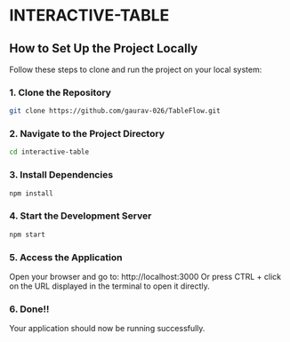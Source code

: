 # INTERACTIVE-TABLE

## How to Set Up the Project Locally  

Follow these steps to clone and run the project on your local system:  

### 1. Clone the Repository  
```bash  
git clone https://github.com/gaurav-026/TableFlow.git  
```

### 2.  Navigate to the Project Directory
```bash  
cd interactive-table  
```

### 3.  Install Dependencies
```bash  
npm install  
```

### 4.  Start the Development Server
```bash  
npm start
```

### 5.   Access the Application
Open your browser and go to:
http://localhost:3000
Or press CTRL + click on the URL displayed in the terminal to open it directly.

### 6. Done!!
Your application should now be running successfully.